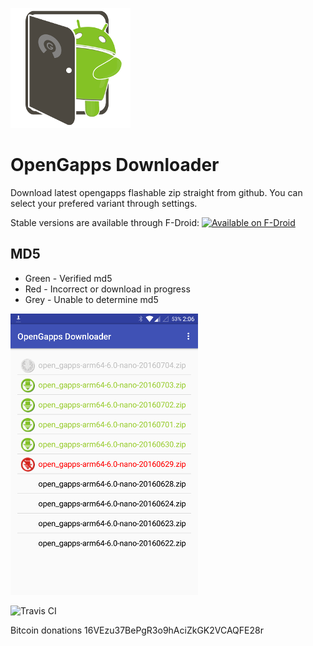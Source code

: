 ![Alt text](app/src/main/res/mipmap-xxxhdpi/ic_launcher.png?raw=true "OpenGapps Downloader")
# OpenGapps Downloader
Download latest opengapps flashable zip straight from github. You can select your prefered variant through settings.

Stable versions are available through F-Droid:
<a href="https://f-droid.org/repository/browse/?fdid=org.opengappsdownloader"><img
      alt="Available on F-Droid" height="45" src="https://raw.githubusercontent.com/daktak/androidpn-client/master/screenshots/fdroid.png" /></a>

## MD5
* Green - Verified md5
* Red - Incorrect or download in progress 
* Grey - Unable to determine md5

![Alt text](screenshots/ss.png?raw=true "OpenGapps Downloader")


![Travis CI](https://travis-ci.org/daktak/opengapps_downloader.svg?branch=master)

Bitcoin donations 16VEzu37BePgR3o9hAciZkGK2VCAQFE28r

